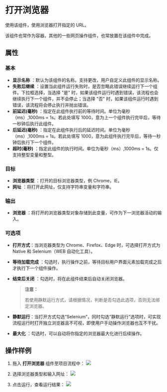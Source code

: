 # 打开浏览器

使用该组件，使用浏览器打开指定的 URL。

该组件也常作为容器。其他的一些网页操作组件，也常放置在该组件中完成。

## 属性

### 基本

- **显示名称** ：默认为该组件的名称。支持更改，用户自定义此组件的显示名称。
- **失败后继续** ：设置当此组件运行失败时，是否忽略此错误继续运行下一个组件。下拉框选择，当选择 "是" 时，如果该组件运行时遇到错误，该流程也会继续执行下一个组件，并不会停止；当选择 "否" 时，如果该组件运行时遇到错误，该流程将会停止执行并抛出错误。
- **前延迟(毫秒)** ：指定在此组件执行前的等待时间。单位为毫秒（ms）,1000ms = 1s。若此处填写 1000，意为上一个组件执行完毕后，等待一秒钟后执行此组件。
- **后延迟(毫秒)** ：指定在此组件执行后的延迟时间。单位为毫秒（ms）,1000ms = 1s。若此处填写 1000，意为此组件执行完毕后，等待一秒钟后执行下一个组件。
- **超时(毫秒)** ：指定此组件的执行时间。单位为毫秒（ms）,1000ms = 1s。仅支持整型变量和整型。

### 目标

- **浏览器类型** ：打开的目标浏览器类型，例 Chrome，IE。
- **网址** ：将打开此网址，仅支持字符串变量和字符串。

### 输出

- **浏览器** ：将打开的浏览器类型对象存储到此变量，可作为下一浏览器活动的输入。

### 可选项

- **打开方式**：当浏览器类型为 Chrome、Firefox、Edge 时，可选择打开方式为 Native 和 Selenium（WEB 自动化工具）。
- **等待加载完成** ：勾选时，执行操作之前，等待目标用户界面元素加载完成之后才执行下一个组件操作。
- **结束后关闭** ：勾选时，将在此组件结束后自动关闭浏览器。
  > **注意：**
  >
  >若使用静默运行方式，请根据情况，判断是否勾选此选项，否则无法绑定浏览器。

- **静默运行**：当打开方式勾选“Selenium”，同时勾选“静默运行”选项时，可实现流程运行时打开独立浏览器且不可视，即使用户手动操作浏览器也互不干扰。
- **最大化** ：勾选时，可以自动将你指定的浏览器最大化进行后续操作。

## 操作样例

1. 拖入 **打开浏览器** 组件至项目流程中：
![](https://docimages.blob.core.chinacloudapi.cn/images/Activities/OpenBrowser20201221-01.png)

2. 选择浏览器类型和输入网址：
![](https://docimages.blob.core.chinacloudapi.cn/images/Activities/OpenBrowser20201221-02.png)

3. 点击运行，查看运行结果：
![](https://docimages.blob.core.chinacloudapi.cn/images/Activities/OpenBrowser20201221-03.png)
